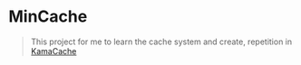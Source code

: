 # MinCache

> This project for me to learn the cache system and create, repetition in [KamaCache](https://github.com/youngyangyang04/KamaCache)

